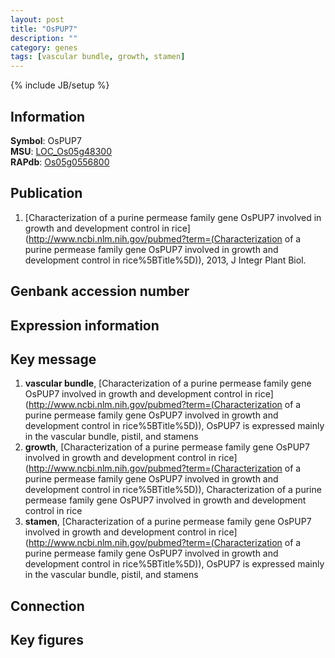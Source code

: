 ```yaml
---
layout: post
title: "OsPUP7"
description: ""
category: genes
tags: [vascular bundle, growth, stamen]
---
```

{% include JB/setup %}

## Information
__Symbol__: OsPUP7  
__MSU__: [LOC_Os05g48300](http://rice.plantbiology.msu.edu/cgi-bin/ORF_infopage.cgi?orf=LOC_Os05g48300)  
__RAPdb__: [Os05g0556800](http://rapdb.dna.affrc.go.jp/viewer/gbrowse_details/irgsp1?name=Os05g0556800)  

## Publication
1. [Characterization of a purine permease family gene OsPUP7 involved in growth and development control in rice](http://www.ncbi.nlm.nih.gov/pubmed?term=(Characterization of a purine permease family gene OsPUP7 involved in growth and development control in rice%5BTitle%5D)), 2013, J Integr Plant Biol.

## Genbank accession number

## Expression information

## Key message
1. __vascular bundle__, [Characterization of a purine permease family gene OsPUP7 involved in growth and development control in rice](http://www.ncbi.nlm.nih.gov/pubmed?term=(Characterization of a purine permease family gene OsPUP7 involved in growth and development control in rice%5BTitle%5D)),  OsPUP7 is expressed mainly in the vascular bundle, pistil, and stamens
2. __growth__, [Characterization of a purine permease family gene OsPUP7 involved in growth and development control in rice](http://www.ncbi.nlm.nih.gov/pubmed?term=(Characterization of a purine permease family gene OsPUP7 involved in growth and development control in rice%5BTitle%5D)), Characterization of a purine permease family gene OsPUP7 involved in growth and development control in rice
3. __stamen__, [Characterization of a purine permease family gene OsPUP7 involved in growth and development control in rice](http://www.ncbi.nlm.nih.gov/pubmed?term=(Characterization of a purine permease family gene OsPUP7 involved in growth and development control in rice%5BTitle%5D)),  OsPUP7 is expressed mainly in the vascular bundle, pistil, and stamens

## Connection

## Key figures


